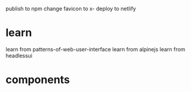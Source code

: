 publish to npm
change favicon to x-
deploy to netlify

# learn

learn from patterns-of-web-user-interface
learn from alpinejs
learn from headlessui

# components

<x-init>
<x-dropdown>
<x-dialog>

